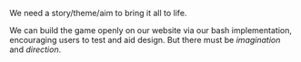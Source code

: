 We need a story/theme/aim to bring it all to life.

We can build the game openly on our website via our bash implementation, encouraging users to test and aid design. But there must be _imagination_ and _direction_.
